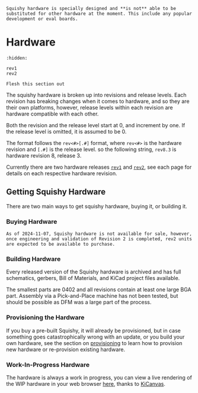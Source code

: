 <!-- markdownlint-disable MD041 -->

```{warning}
Squishy hardware is specially designed and **is not** able to be substituted for other hardware at the moment. This include any popular development or eval boards.
```

# Hardware

```{toctree}
:hidden:

rev1
rev2
```

```{todo}
Flesh this section out
```

The squishy hardware is broken up into revisions and release levels. Each revision has breaking changes when it comes to hardware, and so they are their own platforms, however, release levels within each revision are hardware compatible with each other.

Both the revision and the release level start at 0, and increment by one. If the release level is omitted, it is assumed to be 0.

The format follows the `rev<#>[.#]` format, where `rev<#>` is the hardware revision and `[.#]` is the release level. so the following string, `rev8.3` is hardware revision 8, release 3.

Currently there are two hardware releases [`rev1`] and [`rev2`], see each page for details on each respective hardware revision.

## Getting Squishy Hardware

There are two main ways to get squishy hardware, buying it, or building it.

### Buying Hardware

```{note}
As of 2024-11-07, Squishy hardware is not available for sale, however, once engineering and validation of Revision 2 is completed, rev2 units are expected to be available to purchase.
```

### Building Hardware

Every released version of the Squishy hardware is archived and has full schematics, gerbers, Bill of Materials, and KiCad project files available.

The smallest parts are 0402 and all revisions contain at least one large BGA part. Assembly via a Pick-and-Place machine has not been tested, but should be possible as DFM was a large part of the process.

### Provisioning the Hardware

If you buy a pre-built Squishy, it will already be provisioned, but in case something goes catastrophically wrong with an update, or you build your own hardware, see the section on [provisioning] to learn how to provision new hardware or re-provision existing hardware.

### Work-In-Progress Hardware

The hardware is always a work in progress, you can view a live rendering of the WIP hardware in your web browser [here], thanks to [KiCanvas].

[provisioning]: ../tutorials/provisioning.md
[`rev1`]: ./rev1.md
[`rev2`]: ./rev2.md
[here]: https://kicanvas.org/?github=https://github.com/squishy-scsi/hardware/blob/main/boards/squishy/main-unit/squishy-main.kicad_pro
[KiCanvas]: https://kicanvas.org

